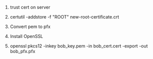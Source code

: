 1. trust cert on server
  1. certutil -addstore -f "ROOT" new-root-certificate.crt

1. Convert pem to pfx
  1. Install OpenSSL
  1. openssl pkcs12 -inkey bob_key.pem -in bob_cert.cert -export -out bob_pfx.pfx
